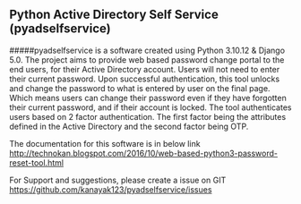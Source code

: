 ## Python Active Directory Self Service (pyadselfservice)

#####pyadselfservice is a software created using Python 3.10.12 & Django 5.0. The project aims to provide web based password change portal to the end users, for their Active Directory account. Users will not need to enter their current password. Upon successful authentication, this tool unlocks and change the password to what is entered by user on the final page. Which means users can change their password even if they have forgotten their current password, and if their account is locked.
The tool authenticates users based on 2 factor authentication. The first factor being the attributes defined in the Active Directory and the second factor being OTP.

The documentation for this software is in below link
http://technokan.blogspot.com/2016/10/web-based-python3-password-reset-tool.html

For Support and suggestions, please create a issue on GIT https://github.com/kanayak123/pyadselfservice/issues
